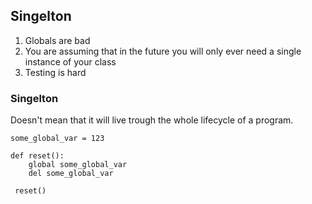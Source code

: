 
## Singelton

1. Globals are bad
2. You are assuming that in the future you will only ever need a single instance of your class
3. Testing is hard



### Singelton

Doesn't mean that it will live trough the whole lifecycle of a program.

    some_global_var = 123
    
    def reset():
        global some_global_var
        del some_global_var
     
     reset()
